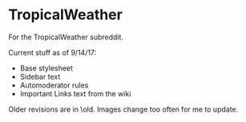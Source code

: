 # TropicalWeather
For the TropicalWeather subreddit.

Current stuff as of 9/14/17:

* Base stylesheet
* Sidebar text
* Automoderator rules
* Important Links text from the wiki

Older revisions are in \old. Images change too often for me to update. 
